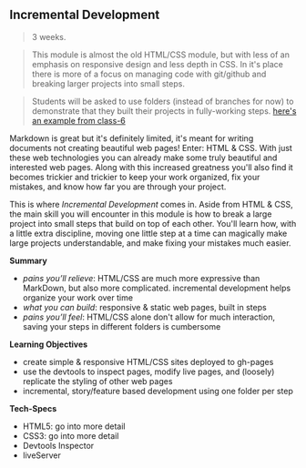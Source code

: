 ## Incremental Development

> 3 weeks.

> This module is almost the old HTML/CSS module, but with less of an emphasis on responsive design and less depth in CSS.  In it's place there is more of a focus on managing code with git/github and breaking larger projects into small steps.

> Students will be asked to use folders (instead of branches for now) to demonstrate that they built their projects in fully-working steps. [here's an example from class-6](https://github.com/ChuikinaMaria/HTML-CSS-GitHub/tree/master/homework/week-2-project)


Markdown is great but it's definitely limited, it's meant for writing documents not creating beautiful web pages!  Enter: HTML & CSS.  With just these web technologies you can already make some truly beautiful and interested web pages.  Along with this increased greatness you'll also find it becomes trickier and trickier to keep your work organized, fix your mistakes, and know how far you are through your project.

This is where _Incremental Development_ comes in.  Aside from HTML & CSS, the main skill you will encounter in this module is how to break a large project into small steps that build on top of each other.  You'll learn how, with a little extra discipline,  moving one little step at a time can magically make large projects understandable, and make fixing your mistakes much easier.


__Summary__
* _pains you’ll relieve_: HTML/CSS are much more expressive than MarkDown, but also more complicated. incremental development helps organize your work over time
* _what you can build_: responsive & static web pages, built in steps
* _pains you’ll feel_: HTML/CSS alone don't allow for much interaction, saving your steps in different folders is cumbersome

__Learning Objectives__
* create simple & responsive HTML/CSS sites deployed to gh-pages
* use the devtools to inspect pages, modify live pages, and (loosely) replicate the styling of other web pages
* incremental, story/feature based development using one folder per step


__Tech-Specs__
* HTML5: go into more detail
* CSS3: go into more detail
* Devtools Inspector
* liveServer
